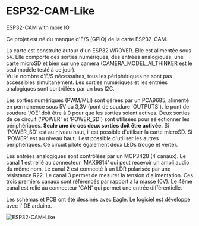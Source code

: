 # ESP32-CAM-Like
ESP32-CAM with more IO

Ce projet est né du manque d'E/S (GPIO) de la carte ESP32-CAM.

La carte est construite autour d'un ESP32 WROVER. Elle est alimentée sous 5V.
Elle comporte des sorties numériques, des entrées analogiques, une carte microSD et bien sur une caméra (CAMERA_MODEL_AI_THINKER est le seul modèle testé à ce jour).  
Vu le nombre d'E/S nécessaires, tous les périphériques ne sont pas accessibles simultanément.
Les sorties numériques et les entrées analogiques sont contrôlées par un bus I2C.


Les sorties numériques (PWM/MLI) sont gérées par un PCA9685, alimenté en permanence sous 5V ou 3,3V (pont de soudure 'OUTPUTS').
le pont de soudure '/OE' doit être à 0 pour que les sorties soient actives.
Deux sorties de ce circuit ('POWER' et 'POWER_SD') sont utilisées pour sélectionner les périphériques.
<b>Seule une de ces deux sorties doit être activée.</b>
Si 'POWER_SD' est au niveau haut, il est possible d'utiliser la carte microSD.
Si 'POWER' est au niveau haut, il est possible d'utiliser les autres périphériques.
Ce circuit pilote également deux LEDs (rouge et verte).

Les entrées analogiques sont contrôlées par un MCP3428 (4 canaux).
Le canal 1 est relié au connecteur 'MAX9814' qui peut recevoir un ampli audio du même nom.
Le canal 2 est connecté à un LDR polarisée par une résistance R22.
Le canal 3 permet de mesurer la tension d'alimentation.
Ces trois premiers canaux sont référencés par rapport à la masse (0V).
Le 4ème canal est relié au connecteur 'CAN' qui permet une entrée différentielle.

Les schémas et PCB ont été dessinés avec Eagle.
Le logiciel est développé avec l'IDE arduino.


![ESP32-CAM-Like](./pictures/ESP32-CAM-Like.jpg)
